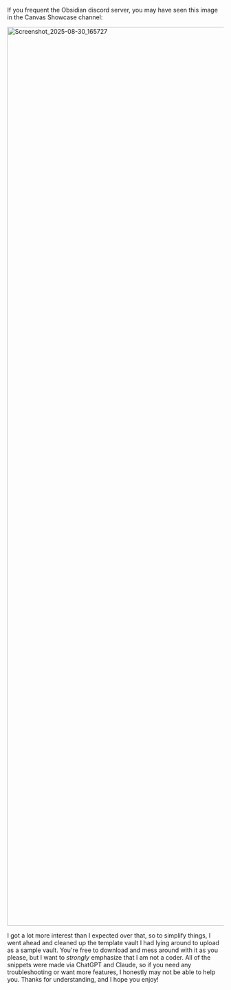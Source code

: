 If you frequent the Obsidian discord server, you may have seen this image in the Canvas Showcase channel:

<img width="3838" height="2086" alt="Screenshot_2025-08-30_165727" src="https://github.com/user-attachments/assets/96e27968-ea4f-4d09-a85e-6af2b9c31950" />

I got a lot more interest than I expected over that, so to simplify things, I went ahead and cleaned up the template vault I had lying around to upload as a sample vault. You're free to download and mess around with it as you please, but I want to _strongly_ emphasize that I am not a coder. All of the snippets were made via ChatGPT and Claude, so if you need any troubleshooting or want more features, I honestly may not be able to help you. Thanks for understanding, and I hope you enjoy!

